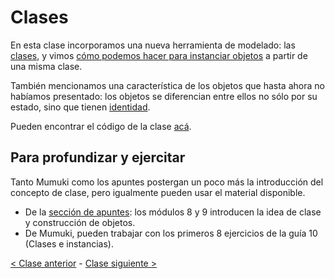 # Clases

En esta clase incorporamos una nueva herramienta de modelado: las [clases](http://wiki.uqbar.org/wiki/articles/clases.html), y vimos [cómo podemos hacer para instanciar objetos](http://wiki.uqbar.org/wiki/articles/herramientas-de-instanciacion.html) a partir de una misma clase.

También mencionamos una característica de los objetos que hasta ahora no habíamos presentado: los objetos se diferencian entre ellos no sólo por su estado, sino que tienen [identidad](http://wiki.uqbar.org/wiki/articles/igual-o-identico-----vs---.html).

Pueden encontrar el código de la clase [acá](https://github.com/pdep-mit/ejemplos-de-clase-wollok/tree/master/ejemplos-de-clase/src/clase03).

## Para profundizar y ejercitar

Tanto Mumuki como los apuntes postergan un poco más la introducción del concepto de clase, pero igualmente pueden usar el material disponible.
- De la [sección de apuntes](http://www.pdep.com.ar/material/apuntes): los módulos 8 y 9 introducen la idea de clase y construcción de objetos.
- De Mumuki, pueden trabajar con los primeros 8 ejercicios de la guía 10 (Clases e instancias).

[< Clase anterior](https://github.com/pdep-mit/bitacora-de-clase/blob/master/clase-18.md) - [Clase siguiente >](https://github.com/pdep-mit/bitacora-de-clase/blob/master/clase-20.md)
